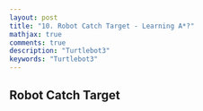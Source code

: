 ```yaml
---
layout: post
title: "10. Robot Catch Target - Learning A*?"
mathjax: true
comments: true
description: "Turtlebot3"
keywords: "Turtlebot3"
---  
```


## Robot Catch Target
